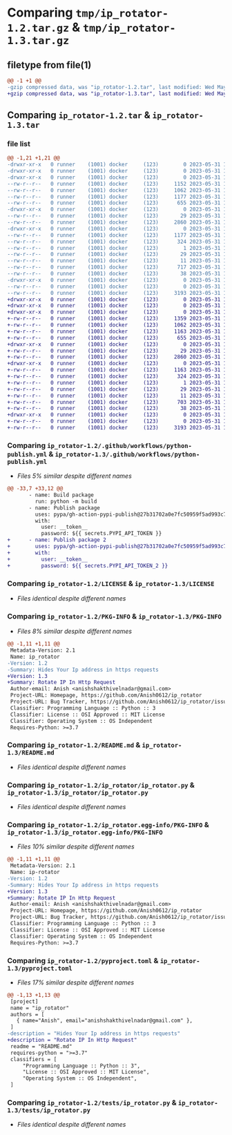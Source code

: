 # Comparing `tmp/ip_rotator-1.2.tar.gz` & `tmp/ip_rotator-1.3.tar.gz`

## filetype from file(1)

```diff
@@ -1 +1 @@
-gzip compressed data, was "ip_rotator-1.2.tar", last modified: Wed May 31 17:28:04 2023, max compression
+gzip compressed data, was "ip_rotator-1.3.tar", last modified: Wed May 31 19:41:25 2023, max compression
```

## Comparing `ip_rotator-1.2.tar` & `ip_rotator-1.3.tar`

### file list

```diff
@@ -1,21 +1,21 @@
-drwxr-xr-x   0 runner    (1001) docker     (123)        0 2023-05-31 17:28:04.892886 ip_rotator-1.2/
-drwxr-xr-x   0 runner    (1001) docker     (123)        0 2023-05-31 17:28:04.888886 ip_rotator-1.2/.github/
-drwxr-xr-x   0 runner    (1001) docker     (123)        0 2023-05-31 17:28:04.888886 ip_rotator-1.2/.github/workflows/
--rw-r--r--   0 runner    (1001) docker     (123)     1152 2023-05-31 17:27:50.000000 ip_rotator-1.2/.github/workflows/python-publish.yml
--rw-r--r--   0 runner    (1001) docker     (123)     1062 2023-05-31 17:27:50.000000 ip_rotator-1.2/LICENSE
--rw-r--r--   0 runner    (1001) docker     (123)     1177 2023-05-31 17:28:04.892886 ip_rotator-1.2/PKG-INFO
--rw-r--r--   0 runner    (1001) docker     (123)      655 2023-05-31 17:27:50.000000 ip_rotator-1.2/README.md
-drwxr-xr-x   0 runner    (1001) docker     (123)        0 2023-05-31 17:28:04.888886 ip_rotator-1.2/ip_rotator/
--rw-r--r--   0 runner    (1001) docker     (123)       29 2023-05-31 17:27:50.000000 ip_rotator-1.2/ip_rotator/__init__.py
--rw-r--r--   0 runner    (1001) docker     (123)     2860 2023-05-31 17:27:50.000000 ip_rotator-1.2/ip_rotator/ip_rotator.py
-drwxr-xr-x   0 runner    (1001) docker     (123)        0 2023-05-31 17:28:04.892886 ip_rotator-1.2/ip_rotator.egg-info/
--rw-r--r--   0 runner    (1001) docker     (123)     1177 2023-05-31 17:28:04.000000 ip_rotator-1.2/ip_rotator.egg-info/PKG-INFO
--rw-r--r--   0 runner    (1001) docker     (123)      324 2023-05-31 17:28:04.000000 ip_rotator-1.2/ip_rotator.egg-info/SOURCES.txt
--rw-r--r--   0 runner    (1001) docker     (123)        1 2023-05-31 17:28:04.000000 ip_rotator-1.2/ip_rotator.egg-info/dependency_links.txt
--rw-r--r--   0 runner    (1001) docker     (123)       29 2023-05-31 17:28:04.000000 ip_rotator-1.2/ip_rotator.egg-info/requires.txt
--rw-r--r--   0 runner    (1001) docker     (123)       11 2023-05-31 17:28:04.000000 ip_rotator-1.2/ip_rotator.egg-info/top_level.txt
--rw-r--r--   0 runner    (1001) docker     (123)      717 2023-05-31 17:27:50.000000 ip_rotator-1.2/pyproject.toml
--rw-r--r--   0 runner    (1001) docker     (123)       38 2023-05-31 17:28:04.892886 ip_rotator-1.2/setup.cfg
-drwxr-xr-x   0 runner    (1001) docker     (123)        0 2023-05-31 17:28:04.892886 ip_rotator-1.2/tests/
--rw-r--r--   0 runner    (1001) docker     (123)        0 2023-05-31 17:27:50.000000 ip_rotator-1.2/tests/__init__.py
--rw-r--r--   0 runner    (1001) docker     (123)     3193 2023-05-31 17:27:50.000000 ip_rotator-1.2/tests/ip_rotator.py
+drwxr-xr-x   0 runner    (1001) docker     (123)        0 2023-05-31 19:41:25.757305 ip_rotator-1.3/
+drwxr-xr-x   0 runner    (1001) docker     (123)        0 2023-05-31 19:41:25.757305 ip_rotator-1.3/.github/
+drwxr-xr-x   0 runner    (1001) docker     (123)        0 2023-05-31 19:41:25.757305 ip_rotator-1.3/.github/workflows/
+-rw-r--r--   0 runner    (1001) docker     (123)     1359 2023-05-31 19:41:13.000000 ip_rotator-1.3/.github/workflows/python-publish.yml
+-rw-r--r--   0 runner    (1001) docker     (123)     1062 2023-05-31 19:41:13.000000 ip_rotator-1.3/LICENSE
+-rw-r--r--   0 runner    (1001) docker     (123)     1163 2023-05-31 19:41:25.757305 ip_rotator-1.3/PKG-INFO
+-rw-r--r--   0 runner    (1001) docker     (123)      655 2023-05-31 19:41:13.000000 ip_rotator-1.3/README.md
+drwxr-xr-x   0 runner    (1001) docker     (123)        0 2023-05-31 19:41:25.757305 ip_rotator-1.3/ip_rotator/
+-rw-r--r--   0 runner    (1001) docker     (123)       29 2023-05-31 19:41:13.000000 ip_rotator-1.3/ip_rotator/__init__.py
+-rw-r--r--   0 runner    (1001) docker     (123)     2860 2023-05-31 19:41:13.000000 ip_rotator-1.3/ip_rotator/ip_rotator.py
+drwxr-xr-x   0 runner    (1001) docker     (123)        0 2023-05-31 19:41:25.757305 ip_rotator-1.3/ip_rotator.egg-info/
+-rw-r--r--   0 runner    (1001) docker     (123)     1163 2023-05-31 19:41:25.000000 ip_rotator-1.3/ip_rotator.egg-info/PKG-INFO
+-rw-r--r--   0 runner    (1001) docker     (123)      324 2023-05-31 19:41:25.000000 ip_rotator-1.3/ip_rotator.egg-info/SOURCES.txt
+-rw-r--r--   0 runner    (1001) docker     (123)        1 2023-05-31 19:41:25.000000 ip_rotator-1.3/ip_rotator.egg-info/dependency_links.txt
+-rw-r--r--   0 runner    (1001) docker     (123)       29 2023-05-31 19:41:25.000000 ip_rotator-1.3/ip_rotator.egg-info/requires.txt
+-rw-r--r--   0 runner    (1001) docker     (123)       11 2023-05-31 19:41:25.000000 ip_rotator-1.3/ip_rotator.egg-info/top_level.txt
+-rw-r--r--   0 runner    (1001) docker     (123)      703 2023-05-31 19:41:13.000000 ip_rotator-1.3/pyproject.toml
+-rw-r--r--   0 runner    (1001) docker     (123)       38 2023-05-31 19:41:25.757305 ip_rotator-1.3/setup.cfg
+drwxr-xr-x   0 runner    (1001) docker     (123)        0 2023-05-31 19:41:25.757305 ip_rotator-1.3/tests/
+-rw-r--r--   0 runner    (1001) docker     (123)        0 2023-05-31 19:41:13.000000 ip_rotator-1.3/tests/__init__.py
+-rw-r--r--   0 runner    (1001) docker     (123)     3193 2023-05-31 19:41:13.000000 ip_rotator-1.3/tests/ip_rotator.py
```

### Comparing `ip_rotator-1.2/.github/workflows/python-publish.yml` & `ip_rotator-1.3/.github/workflows/python-publish.yml`

 * *Files 5% similar despite different names*

```diff
@@ -33,7 +33,12 @@
       - name: Build package
         run: python -m build
       - name: Publish package
         uses: pypa/gh-action-pypi-publish@27b31702a0e7fc50959f5ad993c78deac1bdfc29
         with:
           user: __token__
           password: ${{ secrets.PYPI_API_TOKEN }}
+      - name: Publish package 2
+        uses: pypa/gh-action-pypi-publish@27b31702a0e7fc50959f5ad993c78deac1bdfc29
+        with:
+          user: __token__
+          password: ${{ secrets.PYPI_API_TOKEN_2 }}
```

### Comparing `ip_rotator-1.2/LICENSE` & `ip_rotator-1.3/LICENSE`

 * *Files identical despite different names*

### Comparing `ip_rotator-1.2/PKG-INFO` & `ip_rotator-1.3/PKG-INFO`

 * *Files 8% similar despite different names*

```diff
@@ -1,11 +1,11 @@
 Metadata-Version: 2.1
 Name: ip_rotator
-Version: 1.2
-Summary: Hides Your Ip address in https requests
+Version: 1.3
+Summary: Rotate IP In Http Request
 Author-email: Anish <anishshakthivelnadar@gmail.com>
 Project-URL: Homepage, https://github.com/Anish0612/ip_rotator
 Project-URL: Bug Tracker, https://github.com/Anish0612/ip_rotator/issues
 Classifier: Programming Language :: Python :: 3
 Classifier: License :: OSI Approved :: MIT License
 Classifier: Operating System :: OS Independent
 Requires-Python: >=3.7
```

### Comparing `ip_rotator-1.2/README.md` & `ip_rotator-1.3/README.md`

 * *Files identical despite different names*

### Comparing `ip_rotator-1.2/ip_rotator/ip_rotator.py` & `ip_rotator-1.3/ip_rotator/ip_rotator.py`

 * *Files identical despite different names*

### Comparing `ip_rotator-1.2/ip_rotator.egg-info/PKG-INFO` & `ip_rotator-1.3/ip_rotator.egg-info/PKG-INFO`

 * *Files 10% similar despite different names*

```diff
@@ -1,11 +1,11 @@
 Metadata-Version: 2.1
 Name: ip-rotator
-Version: 1.2
-Summary: Hides Your Ip address in https requests
+Version: 1.3
+Summary: Rotate IP In Http Request
 Author-email: Anish <anishshakthivelnadar@gmail.com>
 Project-URL: Homepage, https://github.com/Anish0612/ip_rotator
 Project-URL: Bug Tracker, https://github.com/Anish0612/ip_rotator/issues
 Classifier: Programming Language :: Python :: 3
 Classifier: License :: OSI Approved :: MIT License
 Classifier: Operating System :: OS Independent
 Requires-Python: >=3.7
```

### Comparing `ip_rotator-1.2/pyproject.toml` & `ip_rotator-1.3/pyproject.toml`

 * *Files 17% similar despite different names*

```diff
@@ -1,13 +1,13 @@
 [project]
 name = "ip_rotator"
 authors = [
   { name="Anish", email="anishshakthivelnadar@gmail.com" },
 ]
-description = "Hides Your Ip address in https requests"
+description = "Rotate IP In Http Request"
 readme = "README.md"
 requires-python = ">=3.7"
 classifiers = [
     "Programming Language :: Python :: 3",
     "License :: OSI Approved :: MIT License",
     "Operating System :: OS Independent",
 ]
```

### Comparing `ip_rotator-1.2/tests/ip_rotator.py` & `ip_rotator-1.3/tests/ip_rotator.py`

 * *Files identical despite different names*

